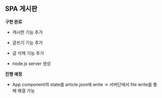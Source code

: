 ## SPA 게시판

**구현 완료**

- 게시판 기능 추가
- 글쓰기 기능 추가
- 글 삭제 기능 추가

- node.js server 생성



**진행 예정**

- App component의 state를 article.json에 write   -> 서버단에서 file write를 통해 해결 가능


